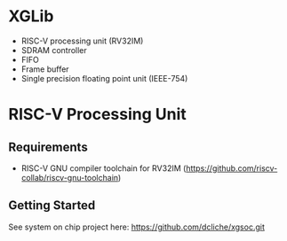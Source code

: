 # XGLib

- RISC-V processing unit (RV32IM)
- SDRAM controller
- FIFO
- Frame buffer
- Single precision floating point unit (IEEE-754)

# RISC-V Processing Unit

## Requirements

- RISC-V GNU compiler toolchain for RV32IM (https://github.com/riscv-collab/riscv-gnu-toolchain)

## Getting Started

See system on chip project here: https://github.com/dcliche/xgsoc.git

